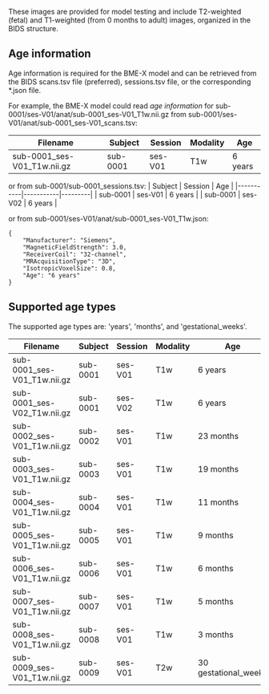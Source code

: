 These images are provided for model testing and include T2-weighted (fetal) and T1-weighted (from 0 months to adult) images, organized in the BIDS structure.

## Age information ##

Age information is required for the BME-X model and can be retrieved from the BIDS scans.tsv file (preferred), sessions.tsv file, or the corresponding *.json file.

For example, the BME-X model could read _age information_ for sub-0001/ses-V01/anat/sub-0001_ses-V01_T1w.nii.gz from sub-0001/ses-V01/anat/sub-0001_ses-V01_scans.tsv:

| Filename                     | Subject   | Session   | Modality | Age     |
|------------------------------|-----------|-----------|----------|---------|
| sub-0001_ses-V01_T1w.nii.gz  | sub-0001  | ses-V01   | T1w      | 6 years |

or from sub-0001/sub-0001_sessions.tsv:
| Subject   | Session   | Age     |
|-----------|-----------|---------|
| sub-0001  | ses-V01   | 6 years |
| sub-0001  | ses-V02   | 6 years |

or from sub-0001/ses-V01/anat/sub-0001_ses-V01_T1w.json:

    {
        "Manufacturer": "Siemens",
        "MagneticFieldStrength": 3.0,
        "ReceiverCoil": "32-channel",
        "MRAcquisitionType": "3D",
        "IsotropicVoxelSize": 0.8,
        "Age": "6 years"
    }

## Supported age types ##
The supported age types are: 'years', 'months', and 'gestational_weeks'. 

| Filename                     | Subject   | Session   | Modality | Age     |
|------------------------------|-----------|-----------|----------|---------|
| sub-0001_ses-V01_T1w.nii.gz  | sub-0001  | ses-V01   | T1w      | 6 years |
| sub-0001_ses-V02_T1w.nii.gz  | sub-0001  | ses-V02   | T1w      | 6 years |
| sub-0002_ses-V01_T1w.nii.gz  | sub-0002  | ses-V01   | T1w      | 23 months |
| sub-0003_ses-V01_T1w.nii.gz  | sub-0003  | ses-V01   | T1w      | 19 months |
| sub-0004_ses-V01_T1w.nii.gz  | sub-0004  | ses-V01   | T1w      | 11 months |
| sub-0005_ses-V01_T1w.nii.gz  | sub-0005  | ses-V01   | T1w      | 9 months |
| sub-0006_ses-V01_T1w.nii.gz  | sub-0006  | ses-V01   | T1w      | 6 months |
| sub-0007_ses-V01_T1w.nii.gz  | sub-0007  | ses-V01   | T1w      | 5 months |
| sub-0008_ses-V01_T1w.nii.gz  | sub-0008  | ses-V01   | T1w      | 3 months |
| sub-0009_ses-V01_T1w.nii.gz  | sub-0009  | ses-V01   | T2w      | 30 gestational_weeks |

